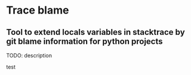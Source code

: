 # Trace blame
## Tool to extend locals variables in stacktrace by git blame information for python projects

TODO: description

test
